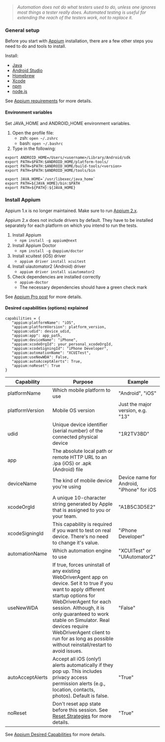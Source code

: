> *Automation does not do what testers used to do, unless one ignores most things a tester really does. Automated testing is useful for extending the reach of the testers work, not to replace it.*

### General setup

Before you start with [Appium](https://appium.io/) installation, there are a few other steps you need to do and tools to install.

Install:

* [Java](https://www.java.com/en/)
* [Android Studio](https://developer.android.com/studio/)
* [Homebrew](https://brew.sh/)
* [Xcode](https://developer.apple.com/support/xcode/)
* [npm](https://docs.npmjs.com/)
* [node.js](https://nodejs.org/en/)

See [Appium requirements](https://github.com/appium/appium#requirements) for more details.

#### Environment variables

Set JAVA_HOME and ANDROID_HOME environment variables.

1. Open the profile file:
   - zsh: `open ~/.zshrc`
   - bash: `open ~/.bashrc`
2. Type in the following:

```
export ANDROID_HOME=/Users/<username>/Library/Android/sdk
export PATH=$PATH:$ANDROID_HOME/platform-tools/
export PATH=$PATH:$ANDROID_HOME/build-tools/<version>
export PATH=$PATH:$ANDROID_HOME/tools/bin
    
export JAVA_HOME=`/usr/libexec/java_home`
export PATH=${JAVA_HOME}/bin:$PATH
export PATH=${PATH}:${JAVA_HOME}
```


### Install Appium

Appium 1.x is no longer maintained. Make sure to run [Appium 2.x](https://github.com/appium/appium).

Appium 2.x does not include drivers by default. They have to be installed separately for each platform on which you intend to run the tests.

1. Install Appium
    - `npm install -g appium@next`
2. Install Appium Doctor
   - `npm install -g @appium/doctor`
3. Install xcuitest (iOS) driver
   - `appium driver install xcuitest`
4. Install uiautomator2 (Android) driver
   - `appium driver install uiautomator2`
5. Check dependencies are installed correctly
   - `appium-doctor`
   - The necessary dependencies should have a green check mark

See [Appium Pro post](https://appiumpro.com/editions/122-installing-appium-20-and-the-driver-and-plugins-cli) for more details.


#### Desired capabilities (options) explained

```
capabilities = {
   "appium:platformName": "iOS",
   "appium:platformVersion": platform_version,
   "appium:udid": device_udid,
   "appium:app": app_path,
   "appium:deviceName": "iPhone",
   "appium:xcodeOrgId": your_personal_xcodeOrgId,
   "appium:xcodeSigningId": "iPhone Developer",
   "appium:automationName": "XCUITest",
   "appium:useNewWDA": False,
   "appium:autoAcceptAlerts": True,
   "appium:noReset": True
}
```


| Capability       | Purpose                                                                                                                                                                                                                                                                                                                                                      | Example                                   |
|------------------|--------------------------------------------------------------------------------------------------------------------------------------------------------------------------------------------------------------------------------------------------------------------------------------------------------------------------------------------------------------|-------------------------------------------|
| platformName     | Which mobile platform to use                                                                                                                                                                                                                                                                                                                                 | "Android", "iOS"                          |
| platformVersion  | Mobile OS version                                                                                                                                                                                                                                                                                                                                            | Just the major version, e.g. "13"         |
| udid             | Unique device identifier (serial number) of the connected physical device                                                                                                                                                                                                                                                                                    | "1R2TV3BD"                                |
| app              | The absolute local path or remote HTTP URL to an .ipa (iOS) or .apk (Android) file                                                                                                                                                                                                                                                                           ||
| deviceName       | The kind of mobile device you're using                                                                                                                                                                                                                                                                                                                       | Device name for Android, "iPhone" for iOS |
| xcodeOrgId       | A unique 10-character string generated by Apple that is assigned to you or your team.                                                                                                                                                                                                                                                                        | "A1B5C3D5E2"                              |
| xcodeSigningId   | This capability is required if you want to test on real device. There's no need to change it's value.                                                                                                                                                                                                                                                        | "iPhone Developer"                        |
| automationName   | Which automation engine to use                                                                                                                                                                                                                                                                                                                               | "XCUITest" or "UIAutomator2"              |
| useNewWDA        | If true, forces uninstall of any existing WebDriverAgent app on device. Set it to true if you want to apply different startup options for WebDriverAgent for each session. Although, it is only guaranteed to work stable on Simulator. Real devices require WebDriverAgent client to run for as long as possible without reinstall/restart to avoid issues. | "False"                                   |
| autoAcceptAlerts | Accept all iOS (only!) alerts automatically if they pop up. This includes privacy access permission alerts (e.g., location, contacts, photos). Default is false.                                                                                                                                                                                             | "True"                                    |
| noReset          | Don't reset app state before this session. See [Reset Strategies](http://appium.io/docs/en/writing-running-appium/other/reset-strategies/index.html) for more details.                                                                                                                                                                                       | "True"                                    |

See [Appium Desired Capabilities](https://appium.io/docs/en/writing-running-appium/caps/#appium-desired-capabilities) for more details.